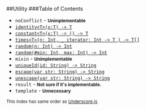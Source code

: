 ##Utility
###Table of Contents

* `noConflict` - <strong><small>Unimplementable</small></strong>
* [`identity<T>(x:T) -> T`]()
* [`constant<T>(x:T) -> () -> T`]()
* [`times<T>(n: Int, _ iterator: Int -> T ) -> T[]`]()
* [`random(n: Int) -> Int`]()
* [`random(#min: Int, max: Int) -> Int`]()
* `mixin` - <strong><small>Unimplementable</small></strong>
* [`uniqueId(id: String) -> String`]()
* [`escape(var str: String) -> String`]()
* [`unescape(var str: String) -> String`]()
* `result` - <strong><small>Not sure if it's implementable.</small></strong>
* `template` - <strong><small>Unnecessary</small></strong>

<small>This index has same order as [Underscore.js](http://underscorejs.org/#utility)</small>
